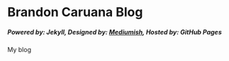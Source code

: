 # Brandon Caruana Blog
##### Powered by: Jekyll, Designed by: [Mediumish](https://github.com/wowthemesnet/mediumish-theme-jekyll/archive/master.zip), Hosted by: GitHub Pages

My blog

